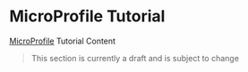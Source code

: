 # MicroProfile Tutorial
[MicroProfile](https://microprofile.io/) Tutorial Content

> This section is currently a draft and is subject to change
